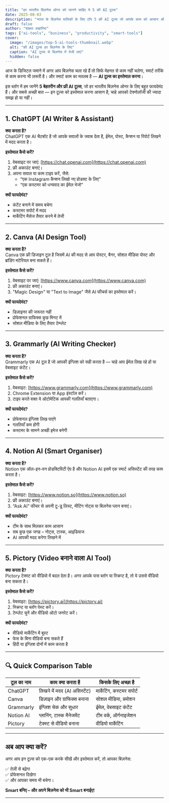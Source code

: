 ```yaml
---
title: "हर भारतीय बिज़नेस ओनर को जानने चाहिए ये 5 फ्री AI टूल्स"
date: 2025-08-03
description: "भारत के बिज़नेस मालिकों के लिए टॉप 5 फ्री AI टूल्स जो आपके काम को आसान और तेज़ बना सकते हैं। जानिए कौन से टूल्स हैं और उन्हें कैसे इस्तेमाल करें।"
draft: false
author: "शाक्षत वखारिया"
tags: ["ai-tools", "business", "productivity", "smart-tools"]
cover:
  image: "/images/top-5-ai-tools-thumbnail.webp"
  alt: "फ्री AI टूल्स हर बिज़नेस के लिए"
  caption: "AI टूल्स से बिज़नेस में तेजी लाएं"
  hidden: false
---
```


आज के डिजिटल जमाने में अगर आप बिज़नेस चला रहे हैं तो सिर्फ मेहनत से काम नहीं चलेगा, स्मार्ट तरीके से काम करना भी ज़रूरी है। और स्मार्ट काम का मतलब है — **AI टूल्स का इस्तेमाल करना**।

इस ब्लॉग में हम जानेंगे **5 बेहतरीन और फ्री AI टूल्स**, जो हर भारतीय बिज़नेस ओनर के लिए बहुत फायदेमंद हैं। और सबसे अच्छी बात — इन टूल्स को इस्तेमाल करना आसान है, चाहे आपको टेक्नोलॉजी की ज्यादा समझ हो या नहीं।

---

## 1. ChatGPT (AI Writer & Assistant)

**क्या करता है?**  
ChatGPT एक AI चैटबॉट है जो आपके सवालों के जवाब देता है, ईमेल, पोस्ट, कैप्शन या रिपोर्ट लिखने में मदद करता है।

**इस्तेमाल कैसे करें?**

1. वेबसाइट पर जाएं: [https://chat.openai.com](https://chat.openai.com)
2. फ्री अकाउंट बनाएं।
3. अपना सवाल या काम टाइप करें, जैसे:
   - “एक Instagram कैप्शन लिखो नए प्रोडक्ट के लिए”
   - “एक कस्टमर को धन्यवाद का ईमेल भेजो”

**क्यों फायदेमंद?**  
- कंटेंट बनाने में समय बचेगा  
- कस्टमर सपोर्ट में मदद  
- मार्केटिंग मैसेज तैयार करने में तेजी

---

## 2. Canva (AI Design Tool)

**क्या करता है?**  
Canva एक फ्री डिजाइन टूल है जिसमें AI की मदद से आप पोस्टर, बैनर, सोशल मीडिया पोस्ट और ब्रांडिंग मटेरियल बना सकते हैं।

**इस्तेमाल कैसे करें?**

1. वेबसाइट पर जाएं: [https://www.canva.com](https://www.canva.com)
2. फ्री अकाउंट बनाएं।
3. "Magic Design" या "Text to Image" जैसे AI फीचर्स का इस्तेमाल करें।

**क्यों फायदेमंद?**  
- डिज़ाइनर की जरूरत नहीं  
- प्रोफेशनल ग्राफिक्स कुछ मिनट में  
- सोशल मीडिया के लिए तैयार टेम्प्लेट

---

## 3. Grammarly (AI Writing Checker)

**क्या करता है?**  
Grammarly एक AI टूल है जो आपकी इंग्लिश को सही करता है — चाहे आप ईमेल लिख रहे हों या वेबसाइट कंटेंट।

**इस्तेमाल कैसे करें?**

1. वेबसाइट: [https://www.grammarly.com](https://www.grammarly.com)
2. Chrome Extension या App इंस्टॉल करें।
3. टाइप करते वक्त ये ऑटोमेटिक आपकी गलतियाँ बताएगा।

**क्यों फायदेमंद?**  
- प्रोफेशनल इंग्लिश लिख पाएंगे  
- गलतियाँ कम होंगी  
- कस्टमर के सामने अच्छी इमेज बनेगी

---

## 4. Notion AI (Smart Organiser)

**क्या करता है?**  
Notion एक ऑल-इन-वन प्रोडक्टिविटी ऐप है और Notion AI इसमें एक स्मार्ट असिस्टेंट की तरह काम करता है।

**इस्तेमाल कैसे करें?**

1. वेबसाइट: [https://www.notion.so](https://www.notion.so)
2. फ्री अकाउंट बनाएं।
3. “Ask AI” फीचर से अपनी टू-डू लिस्ट, मीटिंग नोट्स या बिज़नेस प्लान बनाएं।

**क्यों फायदेमंद?**  
- टीम के साथ मिलकर काम आसान  
- सब कुछ एक जगह – नोट्स, टास्क, आइडियाज  
- AI आपकी मदद करेगा लिखने में

---

## 5. Pictory (Video बनाने वाला AI Tool)

**क्या करता है?**  
Pictory टेक्स्ट को वीडियो में बदल देता है। अगर आपके पास ब्लॉग या स्क्रिप्ट है, तो ये उससे वीडियो बना सकता है।

**इस्तेमाल कैसे करें?**

1. वेबसाइट: [https://pictory.ai](https://pictory.ai)
2. स्क्रिप्ट या ब्लॉग पेस्ट करें।
3. टेम्प्लेट चुनें और वीडियो ऑटो जनरेट करें।

**क्यों फायदेमंद?**  
- वीडियो मार्केटिंग में बूस्ट  
- फेस के बिना वीडियो बना सकते हैं  
- हिंदी या इंग्लिश दोनों में काम करता है

---

## 🔍 Quick Comparison Table

| टूल का नाम     | काम क्या करता है                      | किसके लिए अच्छा है        |
|----------------|----------------------------------------|---------------------------|
| ChatGPT        | लिखने में मदद (AI असिस्टेंट)           | मार्केटिंग, कस्टमर सपोर्ट |
| Canva          | डिज़ाइन और ग्राफिक्स बनाना              | सोशल मीडिया, प्रमोशन     |
| Grammarly      | इंग्लिश चेक और सुधार                   | ईमेल, वेबसाइट कंटेंट     |
| Notion AI      | प्लानिंग, टास्क मैनेजमेंट               | टीम वर्क, ऑर्गनाइजेशन    |
| Pictory        | टेक्स्ट से वीडियो बनाना                 | वीडियो मार्केटिंग        |

---

## अब आप क्या करें?

अगर आप इन टूल्स को एक-एक करके सीखें और इस्तेमाल करें, तो आपका बिज़नेस:

✅ तेज़ी से बढ़ेगा  
✅ प्रोफेशनल दिखेगा  
✅ और आपका समय भी बचेगा।

**Smart बनिए – और अपने बिज़नेस को भी Smart बनाईए!**

---

